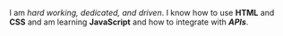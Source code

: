 I am *hard working, dedicated, and driven*. I know how to use **HTML** and **CSS** and am learning __JavaScript__ and how to integrate with __*APIs*__. 
